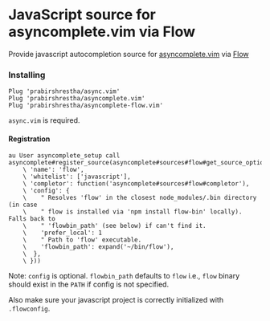 JavaScript source for asyncomplete.vim via Flow
===============================================

Provide javascript autocompletion source for [asyncomplete.vim](https://github.com/prabirshrestha/asyncomplete.vim) via
[Flow](https://flowtype.org)

### Installing

```vim
Plug 'prabirshrestha/async.vim'
Plug 'prabirshrestha/asyncomplete.vim'
Plug 'prabirshrestha/asyncomplete-flow.vim'
```

`async.vim` is required.

#### Registration

```vim
au User asyncomplete_setup call asyncomplete#register_source(asyncomplete#sources#flow#get_source_options({
    \ 'name': 'flow',
    \ 'whitelist': ['javascript'],
    \ 'completor': function('asyncomplete#sources#flow#completor'),
    \ 'config': {
    \    " Resolves 'flow' in the closest node_modules/.bin directory (in case
    \    " flow is installed via 'npm install flow-bin' locally). Falls back to
    \    " 'flowbin_path' (see below) if can't find it.
    \    'prefer_local': 1
    \    " Path to 'flow' executable.
    \    'flowbin_path': expand('~/bin/flow'),
    \  },
    \ }))
```

Note: `config` is optional. `flowbin_path` defaults to `flow`
i.e., `flow` binary should exist in the `PATH` if config is not specified.

Also make sure your javascript project is correctly initialized with `.flowconfig`.
